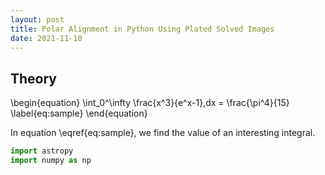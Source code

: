 ```yaml
---
layout: post
title: Polar Alignment in Python Using Plated Solved Images
date: 2021-11-10
---
```


## Theory

\begin{equation}
  \int_0^\infty \frac{x^3}{e^x-1}\,dx = \frac{\pi^4}{15}
  \label{eq:sample}
\end{equation}

In equation \eqref{eq:sample}, we find the value of an interesting integral.

```python
import astropy
import numpy as np
```
